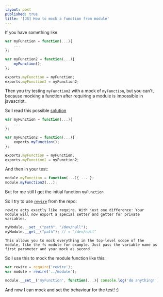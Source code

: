 ```yaml
---
layout: post
published: true
title: '[JS] How to mock a function from module'
---
```

If you have something like:
```javascript
var myFunction = function(...){
    ...
};

var myFunction2 = function(...){
    myFunction();
};

exports.myFunction = myFunction;
exports.myFunction2 = myFunction2;
```

Then you try testing `myFunction2` with a mock of `myFunction`, but you can't, because
mocking a function after requiring a module is impossible in javascript.

So I read this possible [solution](https://github.com/facebook/jest/issues/936#issuecomment-214939935)
```javascript
var myFunction = function(...){
    ...
};

var myFunction2 = function(...){
    exports.myFunction();
};

exports.myFunction = myFunction;
exports.myFunction2 = myFunction2;
```

And then in your test:
```javascript
module.myFunction = function(...){ ... };
module.myFunction2(...);
```

But for me still I get the initial function `myFunction`.

So I try to use [`rewire`](https://github.com/jhnns/rewire)
from the repo:
```
rewire acts exactly like require. With just one difference: Your module will now export a special setter and getter for private variables.
```
```javascript
myModule.__set__("path", "/dev/null");
myModule.__get__("path"); // = "/dev/null"
```
```
This allows you to mock everything in the top-level scope of the module, like the fs module for example. Just pass the variable name as first parameter and your mock as second.
```

So I use this to mock the module function like this:

```javascript
var rewire = require('rewire');
var module = rewire('../module');

module.__set__('myFunction', function(...){ console.log('do anything!'); });
```

And now I can mock and set the behaviour for the test! :)

